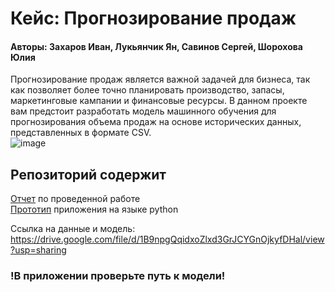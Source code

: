 # Кейс: Прогнозирование продаж        
#### Авторы: Захаров Иван, Лукьянчик Ян, Савинов Сергей, Шорохова Юлия
Прогнозирование продаж является важной задачей для бизнеса, так как позволяет более точно планировать производство, запасы, маркетинговые кампании и финансовые ресурсы. В данном проекте вам предстоит разработать модель машинного обучения для прогнозирования объема продаж на основе исторических данных, представленных в формате CSV.                
![image](https://github.com/user-attachments/assets/9375d241-0fd0-4dac-aa28-d4e67d53d41b)



## Репозиторий содержит                                                                                                        
[Отчет](https://github.com/lukianchik/Netology-Practice/blob/main/Netology_Practice.ipynb) по проведенной работе                                
[Прототип](https://github.com/lukianchik/Netology-Practice/blob/main/App.py) приложения на языке python 

Ссылка на данные и модель: https://drive.google.com/file/d/1B9npgQqidxoZlxd3GrJCYGnOjkyfDHal/view?usp=sharing
### !В приложении проверьте путь к модели!


